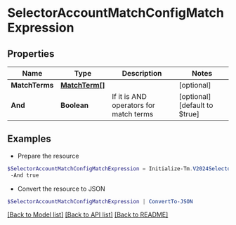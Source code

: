 # SelectorAccountMatchConfigMatchExpression
## Properties

Name | Type | Description | Notes
------------ | ------------- | ------------- | -------------
**MatchTerms** | [**MatchTerm[]**](MatchTerm.md) |  | [optional] 
**And** | **Boolean** | If it is AND operators for match terms | [optional] [default to $true]

## Examples

- Prepare the resource
```powershell
$SelectorAccountMatchConfigMatchExpression = Initialize-Tm.V2024SelectorAccountMatchConfigMatchExpression  -MatchTerms [{name&#x3D;, value&#x3D;, op&#x3D;null, container&#x3D;true, and&#x3D;false, children&#x3D;[{name&#x3D;businessCategory, value&#x3D;Service, op&#x3D;eq, container&#x3D;false, and&#x3D;false, children&#x3D;null}]}] `
 -And true
```

- Convert the resource to JSON
```powershell
$SelectorAccountMatchConfigMatchExpression | ConvertTo-JSON
```

[[Back to Model list]](../README.md#documentation-for-models) [[Back to API list]](../README.md#documentation-for-api-endpoints) [[Back to README]](../README.md)

